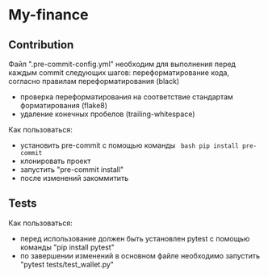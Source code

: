 # My-finance
## Contribution
Файл ".pre-commit-config.yml" необходим для выполнения перед каждым commit следующих шагов:
переформатирование кода, согласно правилам переформатирования (black)
- проверка переформатирования на соответствие стандартам форматирования (flake8)
- удаление конечных пробелов (trailing-whitespace)

Как пользоваться:
- установить pre-commit с помощью команды ``` bash pip install pre-commit```
- клонировать проект
- запустить "pre-commit install"
- после изменений закоммитить

## Tests

Как пользоваться:
- перед использование должен быть установлен pytest с помощью команды "pip install pytest"
- по завершении изменений в основном файле необходимо запустить "pytest tests/test_wallet.py"
